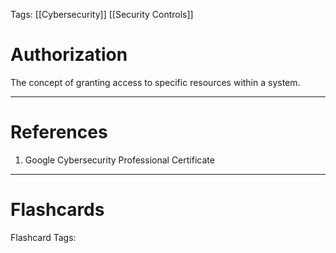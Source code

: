 Tags: [[Cybersecurity]] [[Security Controls]]
# Authorization

The concept of granting access to specific resources within a system.

---
# References

1. Google Cybersecurity Professional Certificate

---
# Flashcards

Flashcard Tags: 
